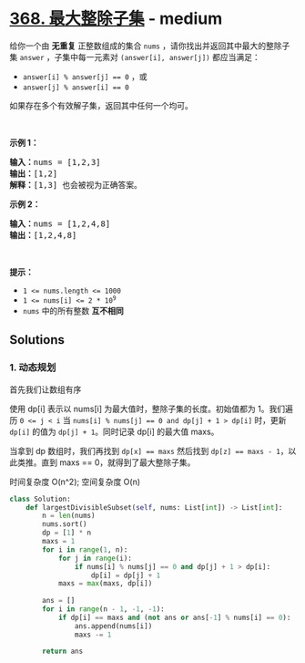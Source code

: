 # [368. 最大整除子集](https://leetcode-cn.com/problems/largest-divisible-subset/) - medium

给你一个由 <strong>无重复</strong> 正整数组成的集合 <code>nums</code> ，请你找出并返回其中最大的整除子集 <code>answer</code> ，子集中每一元素对 <code>(answer[i], answer[j])</code> 都应当满足：
<ul>
	<li><code>answer[i] % answer[j] == 0</code> ，或</li>
	<li><code>answer[j] % answer[i] == 0</code></li>
</ul>

<p>如果存在多个有效解子集，返回其中任何一个均可。</p>

<p> </p>

<p><strong>示例 1：</strong></p>

<pre>
<strong>输入：</strong>nums = [1,2,3]
<strong>输出：</strong>[1,2]
<strong>解释：</strong>[1,3] 也会被视为正确答案。
</pre>

<p><strong>示例 2：</strong></p>

<pre>
<strong>输入：</strong>nums = [1,2,4,8]
<strong>输出：</strong>[1,2,4,8]
</pre>

<p> </p>

<p><strong>提示：</strong></p>

<ul>
	<li><code>1 <= nums.length <= 1000</code></li>
	<li><code>1 <= nums[i] <= 2 * 10<sup>9</sup></code></li>
	<li><code>nums</code> 中的所有整数 <strong>互不相同</strong></li>
</ul>


## Solutions

### 1. 动态规划

首先我们让数组有序

使用 dp[i] 表示以 nums[i] 为最大值时，整除子集的长度。初始值都为 1。我们遍历 `0 <= j < i` 当 `nums[i] % nums[j] == 0 and dp[j] + 1 > dp[i]` 时，更新 `dp[i]` 的值为 `dp[j] + 1`。同时记录 dp[i] 的最大值 maxs。

当拿到 dp 数组时，我们再找到 `dp[x] == maxs` 然后找到 `dp[z] == maxs - 1`，以此类推。直到 maxs == 0，就得到了最大整除子集。

时间复杂度 O(n^2); 空间复杂度 O(n)

```py
class Solution:
    def largestDivisibleSubset(self, nums: List[int]) -> List[int]:
        n = len(nums)
        nums.sort()
        dp = [1] * n
        maxs = 1
        for i in range(1, n):
            for j in range(i):
                if nums[i] % nums[j] == 0 and dp[j] + 1 > dp[i]:
                    dp[i] = dp[j] + 1
            maxs = max(maxs, dp[i])
        
        ans = []
        for i in range(n - 1, -1, -1):
            if dp[i] == maxs and (not ans or ans[-1] % nums[i] == 0):
                ans.append(nums[i])
                maxs -= 1

        return ans
```
